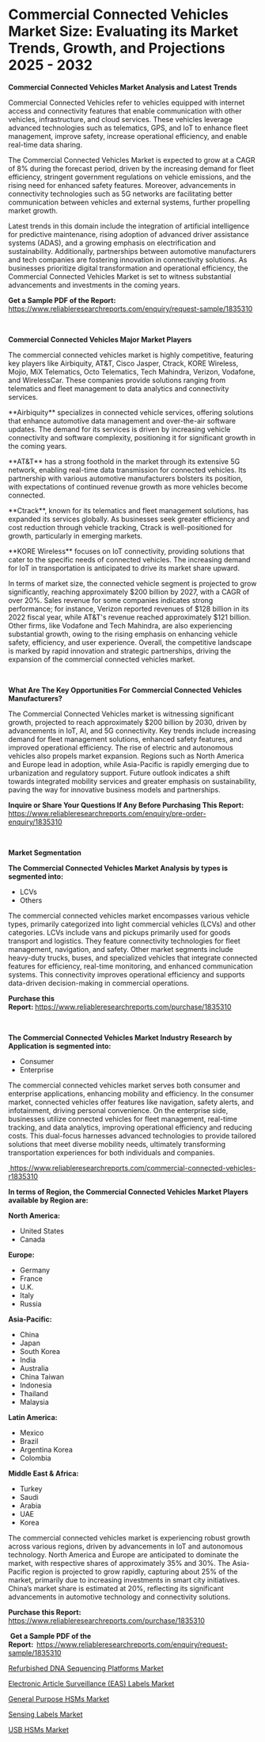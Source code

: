 <p><h1>Commercial Connected Vehicles Market Size: Evaluating its Market Trends, Growth, and Projections 2025 - 2032</h1></p><p><strong>Commercial Connected Vehicles Market Analysis and Latest Trends</strong></p>
<p><p>Commercial Connected Vehicles refer to vehicles equipped with internet access and connectivity features that enable communication with other vehicles, infrastructure, and cloud services. These vehicles leverage advanced technologies such as telematics, GPS, and IoT to enhance fleet management, improve safety, increase operational efficiency, and enable real-time data sharing. </p><p>The Commercial Connected Vehicles Market is expected to grow at a CAGR of 8% during the forecast period, driven by the increasing demand for fleet efficiency, stringent government regulations on vehicle emissions, and the rising need for enhanced safety features. Moreover, advancements in connectivity technologies such as 5G networks are facilitating better communication between vehicles and external systems, further propelling market growth.</p><p>Latest trends in this domain include the integration of artificial intelligence for predictive maintenance, rising adoption of advanced driver assistance systems (ADAS), and a growing emphasis on electrification and sustainability. Additionally, partnerships between automotive manufacturers and tech companies are fostering innovation in connectivity solutions. As businesses prioritize digital transformation and operational efficiency, the Commercial Connected Vehicles Market is set to witness substantial advancements and investments in the coming years.</p></p>
<p><strong>Get a Sample PDF of the Report:&nbsp;</strong> <a href="https://www.reliableresearchreports.com/enquiry/request-sample/1835310?utm_campaign=12&utm_medium=2&utm_source=Github&utm_content=ia&utm_term=26032025&utm_id=commercial-connected-vehicles">https://www.reliableresearchreports.com/enquiry/request-sample/1835310</a></p>
<p>&nbsp;</p>
<p><strong>Commercial Connected Vehicles Major Market Players</strong></p>
<p><p>The commercial connected vehicles market is highly competitive, featuring key players like Airbiquity, AT&T, Cisco Jasper, Ctrack, KORE Wireless, Mojio, MiX Telematics, Octo Telematics, Tech Mahindra, Verizon, Vodafone, and WirelessCar. These companies provide solutions ranging from telematics and fleet management to data analytics and connectivity services.</p><p>**Airbiquity** specializes in connected vehicle services, offering solutions that enhance automotive data management and over-the-air software updates. The demand for its services is driven by increasing vehicle connectivity and software complexity, positioning it for significant growth in the coming years.</p><p>**AT&T** has a strong foothold in the market through its extensive 5G network, enabling real-time data transmission for connected vehicles. Its partnership with various automotive manufacturers bolsters its position, with expectations of continued revenue growth as more vehicles become connected.</p><p>**Ctrack**, known for its telematics and fleet management solutions, has expanded its services globally. As businesses seek greater efficiency and cost reduction through vehicle tracking, Ctrack is well-positioned for growth, particularly in emerging markets.</p><p>**KORE Wireless** focuses on IoT connectivity, providing solutions that cater to the specific needs of connected vehicles. The increasing demand for IoT in transportation is anticipated to drive its market share upward.</p><p>In terms of market size, the connected vehicle segment is projected to grow significantly, reaching approximately $200 billion by 2027, with a CAGR of over 20%. Sales revenue for some companies indicates strong performance; for instance, Verizon reported revenues of $128 billion in its 2022 fiscal year, while AT&T's revenue reached approximately $121 billion. Other firms, like Vodafone and Tech Mahindra, are also experiencing substantial growth, owing to the rising emphasis on enhancing vehicle safety, efficiency, and user experience. Overall, the competitive landscape is marked by rapid innovation and strategic partnerships, driving the expansion of the commercial connected vehicles market.</p></p>
<p>&nbsp;</p>
<p><strong>What Are The Key Opportunities For Commercial Connected Vehicles Manufacturers?</strong></p>
<p><p>The Commercial Connected Vehicles market is witnessing significant growth, projected to reach approximately $200 billion by 2030, driven by advancements in IoT, AI, and 5G connectivity. Key trends include increasing demand for fleet management solutions, enhanced safety features, and improved operational efficiency. The rise of electric and autonomous vehicles also propels market expansion. Regions such as North America and Europe lead in adoption, while Asia-Pacific is rapidly emerging due to urbanization and regulatory support. Future outlook indicates a shift towards integrated mobility services and greater emphasis on sustainability, paving the way for innovative business models and partnerships.</p></p>
<p><strong>Inquire or Share Your Questions If Any Before Purchasing This Report:</strong> <a href="https://www.reliableresearchreports.com/enquiry/pre-order-enquiry/1835310?utm_campaign=12&utm_medium=2&utm_source=Github&utm_content=ia&utm_term=26032025&utm_id=commercial-connected-vehicles">https://www.reliableresearchreports.com/enquiry/pre-order-enquiry/1835310</a></p>
<p>&nbsp;</p>
<p><strong>Market Segmentation</strong></p>
<p><strong>The Commercial Connected Vehicles Market Analysis by types is segmented into:</strong></p>
<p><ul><li>LCVs</li><li>Others</li></ul></p>
<p><p>The commercial connected vehicles market encompasses various vehicle types, primarily categorized into light commercial vehicles (LCVs) and other categories. LCVs include vans and pickups primarily used for goods transport and logistics. They feature connectivity technologies for fleet management, navigation, and safety. Other market segments include heavy-duty trucks, buses, and specialized vehicles that integrate connected features for efficiency, real-time monitoring, and enhanced communication systems. This connectivity improves operational efficiency and supports data-driven decision-making in commercial operations.</p></p>
<p><strong>Purchase this Report:&nbsp;</strong><a href="https://www.reliableresearchreports.com/purchase/1835310?utm_campaign=12&utm_medium=2&utm_source=Github&utm_content=ia&utm_term=26032025&utm_id=commercial-connected-vehicles">https://www.reliableresearchreports.com/purchase/1835310</a></p>
<p>&nbsp;</p>
<p><strong>The Commercial Connected Vehicles Market Industry Research by Application is segmented into:</strong></p>
<p><ul><li>Consumer</li><li>Enterprise</li></ul></p>
<p><p>The commercial connected vehicles market serves both consumer and enterprise applications, enhancing mobility and efficiency. In the consumer market, connected vehicles offer features like navigation, safety alerts, and infotainment, driving personal convenience. On the enterprise side, businesses utilize connected vehicles for fleet management, real-time tracking, and data analytics, improving operational efficiency and reducing costs. This dual-focus harnesses advanced technologies to provide tailored solutions that meet diverse mobility needs, ultimately transforming transportation experiences for both individuals and companies.</p></p>
<p><a href="https://www.reliableresearchreports.com/commercial-connected-vehicles-r1835310?utm_campaign=12&utm_medium=2&utm_source=Github&utm_content=ia&utm_term=26032025&utm_id=commercial-connected-vehicles">&nbsp;https://www.reliableresearchreports.com/commercial-connected-vehicles-r1835310</a></p>
<p><strong>In terms of Region, the Commercial Connected Vehicles Market Players available by Region are:</strong></p>
<p>
    <p> <strong> North America: </strong>
        <ul>
            <li>United States</li>
            <li>Canada</li>
        </ul>
        </p> 
    <p> <strong> Europe: </strong>
        <ul>
            <li>Germany</li>
            <li>France</li>
            <li>U.K.</li>
            <li>Italy</li>
            <li>Russia</li>
        </ul>
        </p> 
    <p> <strong> Asia-Pacific: </strong>
        <ul>
            <li>China</li>
            <li>Japan</li>
            <li>South Korea</li>
            <li>India</li>
            <li>Australia</li>
            <li>China Taiwan</li>
            <li>Indonesia</li>
            <li>Thailand</li>
            <li>Malaysia</li>
        </ul>
        </p> 
    <p> <strong> Latin America: </strong>
        <ul>
            <li>Mexico</li>
            <li>Brazil</li>
            <li>Argentina Korea</li>
            <li>Colombia</li>
        </ul>
        </p> 
    <p> <strong> Middle East & Africa: </strong>
        <ul>
            <li>Turkey</li>
            <li>Saudi</li>
            <li>Arabia</li>
            <li>UAE</li>
            <li>Korea</li>
        </ul>
    </p>
    </p>
<p><p>The commercial connected vehicles market is experiencing robust growth across various regions, driven by advancements in IoT and autonomous technology. North America and Europe are anticipated to dominate the market, with respective shares of approximately 35% and 30%. The Asia-Pacific region is projected to grow rapidly, capturing about 25% of the market, primarily due to increasing investments in smart city initiatives. China’s market share is estimated at 20%, reflecting its significant advancements in automotive technology and connectivity solutions.</p></p>
<p><strong>Purchase this Report: </strong><a href="https://www.reliableresearchreports.com/purchase/1835310?utm_campaign=12&utm_medium=2&utm_source=Github&utm_content=ia&utm_term=26032025&utm_id=commercial-connected-vehicles">https://www.reliableresearchreports.com/purchase/1835310</a></p>
<p>&nbsp;<strong>Get a Sample PDF of the Report:&nbsp;&nbsp;</strong><a href="https://www.reliableresearchreports.com/enquiry/request-sample/1835310?utm_campaign=12&utm_medium=2&utm_source=Github&utm_content=ia&utm_term=26032025&utm_id=commercial-connected-vehicles">https://www.reliableresearchreports.com/enquiry/request-sample/1835310</a></p>
<p><strong></strong></p>
<p><p><a href="https://github.com/ancsyanagha/Market-Research-Report-List-1/blob/main/refurbished-dna-sequencing-platforms-market.md?utm_campaign=12&utm_medium=2&utm_source=Github&utm_content=ia&utm_term=26032025&utm_id=commercial-connected-vehicles">Refurbished DNA Sequencing Platforms Market</a></p><p><a href="https://github.com/prantoblouin/Market-Research-Report-List-1/blob/main/electronic-article-surveillance-eas-labels-market.md?utm_campaign=12&utm_medium=2&utm_source=Github&utm_content=ia&utm_term=26032025&utm_id=commercial-connected-vehicles">Electronic Article Surveillance (EAS) Labels Market</a></p><p><a href="https://github.com/zoccohaniech/Market-Research-Report-List-1/blob/main/general-purpose-hsms-market.md?utm_campaign=12&utm_medium=2&utm_source=Github&utm_content=ia&utm_term=26032025&utm_id=commercial-connected-vehicles">General Purpose HSMs Market</a></p><p><a href="https://github.com/guyotkiferhi/Market-Research-Report-List-1/blob/main/sensing-labels-market.md?utm_campaign=12&utm_medium=2&utm_source=Github&utm_content=ia&utm_term=26032025&utm_id=commercial-connected-vehicles">Sensing Labels Market</a></p><p><a href="https://github.com/naomaroaoonv/Market-Research-Report-List-1/blob/main/usb-hsms-market.md?utm_campaign=12&utm_medium=2&utm_source=Github&utm_content=ia&utm_term=26032025&utm_id=commercial-connected-vehicles">USB HSMs Market</a></p></p>